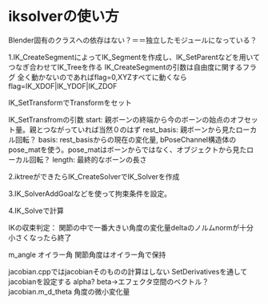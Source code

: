 # iksolverの使い方

Blender固有のクラスへの依存はない？＝＝独立したモジュールになっている？

1.IK_CreateSegmentによってIK_Segmentを作成し、IK_SetParentなどを用いてつなぎ合わせてIK_Treeを作る
IK_CreateSegmentの引数は自由度に関するフラグ
全く動かないのであればflag=0,XYZすべてに動くならflag=IK_XDOF|IK_YDOF|IK_ZDOF

IK_SetTransformでTransformをセット

IK_SetTransfromの引数
start: 親ボーンの終端から今のボーンの始点のオフセット量。親とつながっていれば当然０のはず
rest_basis: 親ボーンから見たローカル回転？
basis: rest_basisからの現在の変化量, bPoseChannel構造体のpose_matを使う。pose_matはボーンからではなく、オブジェクトから見たローカル回転？
length: 最終的なボーンの長さ

2.iktreeができたらIK_CreateSolverでIK_Solverを作成

3.IK_SolverAddGoalなどを使って拘束条件を設定。

4.IK_Solveで計算

IKの収束判定：
関節の中で一番大きい角度の変化量deltaのノルムnormが十分小さくなったら終了

m_angle オイラー角
関節角度はオイラー角で保持

jacobian.cppではjacobianそのものの計算はしない
SetDerivativesを通してjacobianを設定する
alpha?
beta->エフェクタ空間のベクトル？
jacobian.m_d_theta 角度の微小変化量